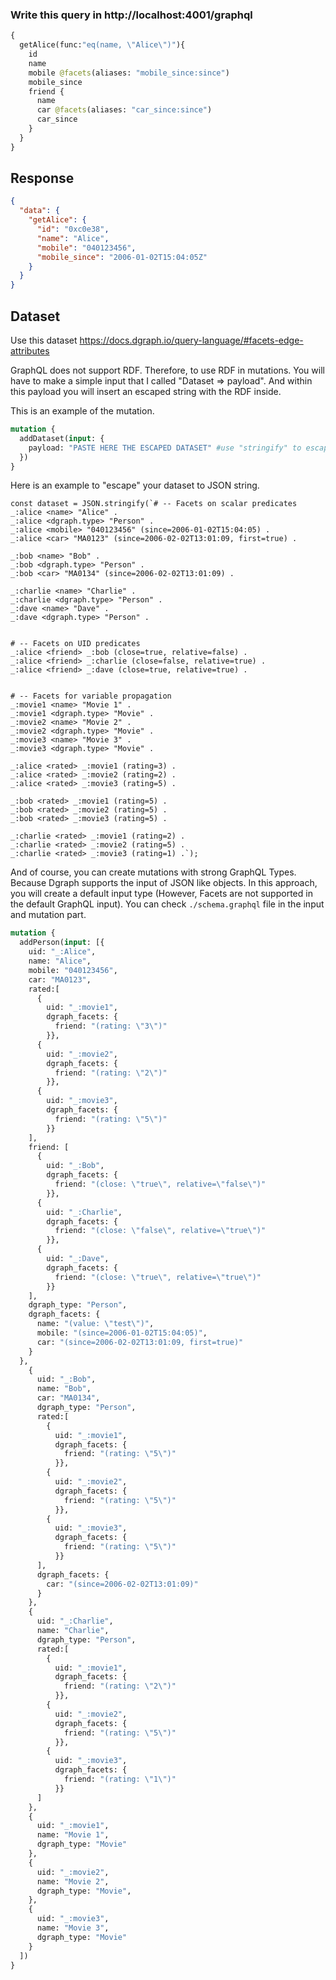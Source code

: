### Write this query in http://localhost:4001/graphql

```GraphQL
{
  getAlice(func:"eq(name, \"Alice\")"){
    id
    name
    mobile @facets(aliases: "mobile_since:since")
    mobile_since
    friend {
      name
      car @facets(aliases: "car_since:since")
      car_since
    }
  }
}
```

## Response

```JSON
{
  "data": {
    "getAlice": {
      "id": "0xc0e38",
      "name": "Alice",
      "mobile": "040123456",
      "mobile_since": "2006-01-02T15:04:05Z"
    }
  }
}
```

## Dataset

Use this dataset <https://docs.dgraph.io/query-language/#facets-edge-attributes>

GraphQL does not support RDF. Therefore, to use RDF in mutations. You will have to make a simple input that I called "Dataset => payload". And within this payload you will insert an escaped string with the RDF inside.

This is an example of the mutation.

```GraphQL
mutation {
  addDataset(input: {
    payload: "PASTE HERE THE ESCAPED DATASET" #use "stringify" to escape it.
  })
}
```

Here is an example to "escape" your dataset to JSON string.

```JS
const dataset = JSON.stringify(`# -- Facets on scalar predicates
_:alice <name> "Alice" .
_:alice <dgraph.type> "Person" .
_:alice <mobile> "040123456" (since=2006-01-02T15:04:05) .
_:alice <car> "MA0123" (since=2006-02-02T13:01:09, first=true) .

_:bob <name> "Bob" .
_:bob <dgraph.type> "Person" .
_:bob <car> "MA0134" (since=2006-02-02T13:01:09) .

_:charlie <name> "Charlie" .
_:charlie <dgraph.type> "Person" .
_:dave <name> "Dave" .
_:dave <dgraph.type> "Person" .


# -- Facets on UID predicates
_:alice <friend> _:bob (close=true, relative=false) .
_:alice <friend> _:charlie (close=false, relative=true) .
_:alice <friend> _:dave (close=true, relative=true) .


# -- Facets for variable propagation
_:movie1 <name> "Movie 1" .
_:movie1 <dgraph.type> "Movie" .
_:movie2 <name> "Movie 2" .
_:movie2 <dgraph.type> "Movie" .
_:movie3 <name> "Movie 3" .
_:movie3 <dgraph.type> "Movie" .

_:alice <rated> _:movie1 (rating=3) .
_:alice <rated> _:movie2 (rating=2) .
_:alice <rated> _:movie3 (rating=5) .

_:bob <rated> _:movie1 (rating=5) .
_:bob <rated> _:movie2 (rating=5) .
_:bob <rated> _:movie3 (rating=5) .

_:charlie <rated> _:movie1 (rating=2) .
_:charlie <rated> _:movie2 (rating=5) .
_:charlie <rated> _:movie3 (rating=1) .`);
```

And of course, you can create mutations with strong GraphQL Types. Because Dgraph supports the input of JSON like objects. In this approach, you will create a default input type (However, Facets are not supported in the default GraphQL input). You can check `./schema.graphql` file in the input and mutation part.

```Graphql
mutation {
  addPerson(input: [{
    uid: "_:Alice",
    name: "Alice",
    mobile: "040123456",
    car: "MA0123",
    rated:[
      {
        uid: "_:movie1",
        dgraph_facets: {
          friend: "(rating: \"3\")"
        }},
      {
        uid: "_:movie2",
        dgraph_facets: {
          friend: "(rating: \"2\")"
        }},
      {
        uid: "_:movie3",
        dgraph_facets: {
          friend: "(rating: \"5\")"
        }}
    ],
    friend: [
      {
        uid: "_:Bob",
        dgraph_facets: {
          friend: "(close: \"true\", relative=\"false\")"
        }},
      {
        uid: "_:Charlie",
        dgraph_facets: {
          friend: "(close: \"false\", relative=\"true\")"
        }},
      {
        uid: "_:Dave",
        dgraph_facets: {
          friend: "(close: \"true\", relative=\"true\")"
        }}
    ],
    dgraph_type: "Person",
    dgraph_facets: {
      name: "(value: \"test\")",
      mobile: "(since=2006-01-02T15:04:05)",
      car: "(since=2006-02-02T13:01:09, first=true)"
    }
  },
    {
      uid: "_:Bob",
      name: "Bob",
      car: "MA0134",
      dgraph_type: "Person",
      rated:[
        {
          uid: "_:movie1",
          dgraph_facets: {
            friend: "(rating: \"5\")"
          }},
        {
          uid: "_:movie2",
          dgraph_facets: {
            friend: "(rating: \"5\")"
          }},
        {
          uid: "_:movie3",
          dgraph_facets: {
            friend: "(rating: \"5\")"
          }}
      ],
      dgraph_facets: {
        car: "(since=2006-02-02T13:01:09)"
      }
    },
    {
      uid: "_:Charlie",
      name: "Charlie",
      dgraph_type: "Person",
      rated:[
        {
          uid: "_:movie1",
          dgraph_facets: {
            friend: "(rating: \"2\")"
          }},
        {
          uid: "_:movie2",
          dgraph_facets: {
            friend: "(rating: \"5\")"
          }},
        {
          uid: "_:movie3",
          dgraph_facets: {
            friend: "(rating: \"1\")"
          }}
      ]
    },
    {
      uid: "_:movie1",
      name: "Movie 1",
      dgraph_type: "Movie"
    },
    {
      uid: "_:movie2",
      name: "Movie 2",
      dgraph_type: "Movie",
    },
    {
      uid: "_:movie3",
      name: "Movie 3",
      dgraph_type: "Movie"
    }
  ])
}

```
